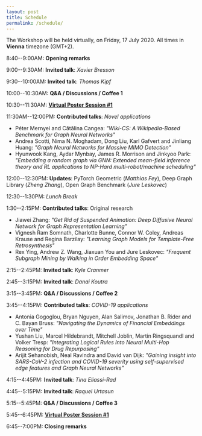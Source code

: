 ```yaml
---
layout: post
title: Schedule
permalink: /schedule/
---
```


The Workshop will be held virtually, on Friday, 17 July 2020.
All times in **Vienna** timezone (GMT+2).

8:40--9:00AM: **Opening remarks**

9:00--9:30AM: **Invited talk**: *Xavier Bresson*

9:30--10:00AM: **Invited talk**: *Thomas Kipf*

10:00--10:30AM: **Q&A / Discussions / Coffee 1**

10:30--11:30AM: [**Virtual Poster Session #1**](/papers)

11:30AM--12:00PM: **Contributed talks**: *Novel applications*
* Péter Mernyei and Cătălina Cangea: _"Wiki-CS: A Wikipedia-Based Benchmark for Graph Neural Networks"_
* Andrea Scotti, Nima N. Moghadam, Dong Liu, Karl Gafvert and Jinliang Huang: _"Graph Neural Networks for Massive MIMO Detection"_
* Hyunwook Kang, Aydar Mynbay, James R. Morrison and Jinkyoo Park: _"Embedding a random graph via GNN: Extended mean-field inference theory and RL applications to NP-Hard multi-robot/machine scheduling"_

12:00--12:30PM: **Updates**: PyTorch Geometric (*Matthias Fey*), Deep Graph Library (*Zheng Zhang*), Open Graph Benchmark (*Jure Leskovec*)

12:30--1:30PM: *Lunch Break*

1:30--2:15PM: **Contributed talks**: Original research
* Jiawei Zhang: _"Get Rid of Suspended Animation: Deep Diffusive Neural Network for Graph Representation Learning"_
* Vignesh Ram Somnath, Charlotte Bunne, Connor W. Coley, Andreas Krause and Regina Barzilay: _"Learning Graph Models for Template-Free Retrosynthesis"_
* Rex Ying, Andrew Z. Wang, Jiaxuan You and Jure Leskovec: _"Frequent Subgraph Mining by Walking in Order Embedding Space"_

2:15--2:45PM: **Invited talk**: *Kyle Cranmer*

2:45--3:15PM: **Invited talk**: *Danai Koutra* 

3:15--3:45PM: **Q&A / Discussions / Coffee 2**

3:45--4:15PM: **Contributed talks**: *COVID-19 applications*
* Antonia Gogoglou, Bryan Nguyen, Alan Salimov, Jonathan B. Rider and C. Bayan Bruss: _"Navigating the Dynamics of Financial Embeddings over Time"_
* Yushan Liu, Marcel Hildebrandt, Mitchell Joblin, Martin Ringsquandl and Volker Tresp: _"Integrating Logical Rules Into Neural Multi-Hop Reasoning for Drug Repurposing"_
* Arijit Sehanobish, Neal Ravindra and David van Dijk: _"Gaining insight into SARS-CoV-2 infection and COVID-19 severity using self-supervised edge features and Graph Neural Networks"_

4:15--4:45PM: **Invited talk**: *Tina Eliassi-Rad*

4:45--5:15PM: **Invited talk**: *Raquel Urtasun*

5:15--5:45PM: **Q&A / Discussions / Coffee 3**

5:45--6:45PM: [**Virtual Poster Session #1**](/papers)

6:45--7:00PM: **Closing remarks**
